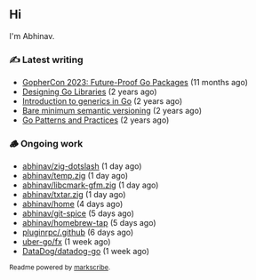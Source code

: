 ## Hi

I'm Abhinav.

### ✍️ Latest writing


- [GopherCon 2023: Future-Proof Go Packages](https://abhinavg.net/2023/09/27/future-proof-packages/) (11 months ago)
- [Designing Go Libraries](https://abhinavg.net/2022/12/06/designing-go-libraries/) (2 years ago)
- [Introduction to generics in Go](https://abhinavg.net/2022/11/23/generics-intro/) (2 years ago)
- [Bare minimum semantic versioning](https://abhinavg.net/2022/11/07/semver/) (2 years ago)
- [Go Patterns and Practices](https://abhinavg.net/2022/09/19/go-patterns-and-practices-talk/) (2 years ago)

### 🪵 Ongoing work


- [abhinav/zig-dotslash](https://github.com/abhinav/zig-dotslash) (1 day ago)
- [abhinav/temp.zig](https://github.com/abhinav/temp.zig) (1 day ago)
- [abhinav/libcmark-gfm.zig](https://github.com/abhinav/libcmark-gfm.zig) (1 day ago)
- [abhinav/txtar.zig](https://github.com/abhinav/txtar.zig) (1 day ago)
- [abhinav/home](https://github.com/abhinav/home) (4 days ago)
- [abhinav/git-spice](https://github.com/abhinav/git-spice) (5 days ago)
- [abhinav/homebrew-tap](https://github.com/abhinav/homebrew-tap) (5 days ago)
- [pluginrpc/.github](https://github.com/pluginrpc/.github) (6 days ago)
- [uber-go/fx](https://github.com/uber-go/fx) (1 week ago)
- [DataDog/datadog-go](https://github.com/DataDog/datadog-go) (1 week ago)

<sub>Readme powered by [markscribe](https://github.com/muesli/markscribe).</sub>
